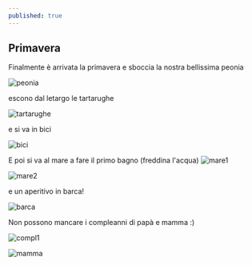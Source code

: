 ```yaml
---
published: true
---
```

## Primavera

Finalmente è arrivata la primavera e sboccia la nostra bellissima peonia 

![peonia]({{site.baseurl}}//uploads/2019/03/peonie.jpg)

escono dal letargo le tartarughe

![tartarughe]({{site.baseurl}}//uploads/2019/03/tartarughe.jpg)

e si va in bici

![bici]({{site.baseurl}}//uploads/2019/03/bici.jpg)

E poi si va al mare a fare il primo bagno (freddina l'acqua)
![mare1]({{site.baseurl}}//uploads/2019/03/mare1.jpg)

![mare2]({{site.baseurl}}//uploads/2019/03/mare2.jpg)

e un aperitivo in barca!

![barca]({{site.baseurl}}//uploads/2019/03/barca1.jpg)

Non possono mancare i compleanni di papà e mamma :)

![compl1]({{site.baseurl}}//uploads/2019/03/papone.jpg)

![mamma]({{site.baseurl}}/uploads/2019/03/mamma.png)








